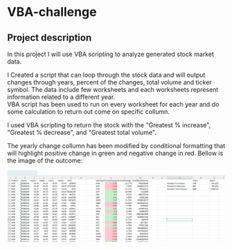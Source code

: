 # VBA-challenge

## Project description 
In this project I will use VBA scripting to analyze generated stock market data. 

I Created a script that can loop through the stock data and will output changes through years, percent of the changes, total volume and ticker symbol. The data include few worksheets and each worksheets represent information related to a different year.  
VBA script has been used to run on every worksheet for each year and do some calculation to return out come on specific collumn. 

I used VBA scripting to return the stock with the "Greatest % increase", "Greatest % decrease", and "Greatest total volume". 

The yearly change collumn has been modified by conditional formatting that will highlight positive change in green and negative change in red.
Bellow is the image of the outcome:

![Alt text](/Images/ImagesOfOutcome/MultipleYearshot.png "dataOutcome")

